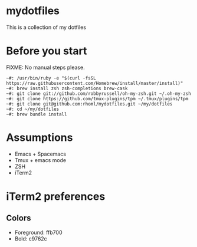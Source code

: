 mydotfiles
===

This is a collection of my dotfiles

Before you start
===

FIXME: No manual steps please.

```shell
~#: /usr/bin/ruby -e "$(curl -fsSL https://raw.githubusercontent.com/Homebrew/install/master/install)"
~#: brew install zsh zsh-completions brew-cask
~#: git clone git://github.com/robbyrussell/oh-my-zsh.git ~/.oh-my-zsh
~#: git clone https://github.com/tmux-plugins/tpm ~/.tmux/plugins/tpm
~#: git clone git@github.com:rhoml/mydotfiles.git ~/my/dotfiles
~#: cd ~/my/dotfiles
~#: brew bundle install
```

Assumptions
===

* Emacs + Spacemacs
* Tmux + emacs mode
* ZSH
* iTerm2

iTerm2 preferences
===

## Colors

* Foreground: ffb700
* Bold: c9762c


